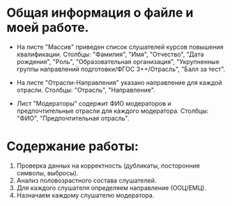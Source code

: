 # Общая информация о файле и моей работе.

- На листе "Массив" приведен список слушателей курсов повышения квалификации.
Столбцы: "Фамилия", "Имя", "Отчество", "Дата рождения", "Роль", "Образовательная организация", "Укрупненные группы направлений подготовки/ФГОС 3++/Отрасль", "Балл за тест".

- На листе "Отрасли-Направления" указано направление для каждой отрасли.
Столбцы: "Отрасль", "Направление".

- Лист "Модераторы" содержит ФИО модераторов и предпочтительные отрасли для каждого модератора.
Столбцы: "ФИО", "Предпочтительная отрасль".

# Содержание работы:

1. Проверка данных на корректность (дубликаты, посторонние символы, выбросы).
2. Анализ половозрастного состава слушателей.
3. Для каждого слушателя определяем направление (ООЦ/ЕМЦ).
4. Назначаем каждому слушателю модератора.
